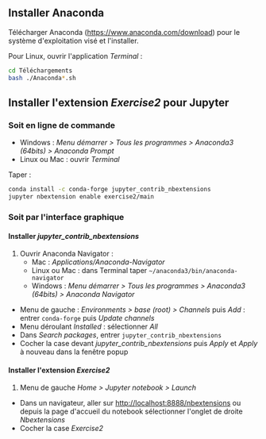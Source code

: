 ## Installer Anaconda

Télécharger Anaconda (<https://www.anaconda.com/download>) pour le système d'exploitation visé et l'installer.

Pour Linux, ouvrir l'application *Terminal* :

```bash
cd Téléchargements
bash ./Anaconda*.sh
```

## Installer l'extension *Exercise2* pour Jupyter

### Soit en ligne de commande

- Windows : *Menu démarrer > Tous les programmes > Anaconda3 (64bits) > Anaconda Prompt*
- Linux ou Mac : ouvrir *Terminal*

Taper :

```bash
conda install -c conda-forge jupyter_contrib_nbextensions
jupyter nbextension enable exercise2/main
```

### Soit par l'interface graphique

#### Installer *jupyter_contrib_nbextensions*

1. Ouvrir Anaconda Navigator :
    - Mac : *Applications/Anaconda-Navigator*
    - Linux ou Mac : dans Terminal taper `~/anaconda3/bin/anaconda-navigator`
    - Windows : *Menu démarrer > Tous les programmes > Anaconda3 (64bits) > Anaconda Navigator*
- Menu de gauche : *Environments > base (root) > Channels* puis *Add* : entrer `conda-forge` puis *Update channels*
- Menu déroulant *Installed* : sélectionner *All*
- Dans *Search packages*, entrer `jupyter_contrib_nbextensions`
- Cocher la case devant *jupyter_contrib_nbextensions* puis *Apply* et *Apply* à nouveau dans la fenêtre popup

#### Installer l'extension *Exercise2*

1. Menu de gauche *Home > Jupyter notebook > Launch*
- Dans un navigateur, aller sur <http://localhost:8888/nbextensions> ou depuis la page d'accueil du notebook sélectionner l'onglet de droite *Nbextensions*
- Cocher la case *Exercise2*


